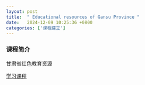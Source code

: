 ```yaml
---
layout: post
title:  " Educational resources of Gansu Province "
date:   2024-12-09 10:25:36 +0800
categories: ['课程建立']
---
```

### 课程简介
甘肃省红色教育资源

[学习课程]( https://www.yuque.com/jiangming-gbt6j/app0hw)



